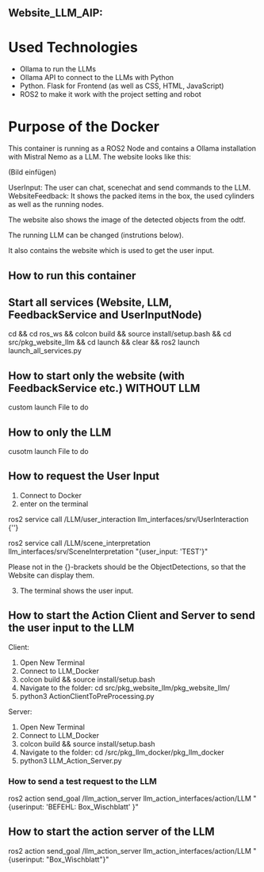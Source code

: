 ## Website_LLM_AIP:  

# Used Technologies

- Ollama to run the LLMs
- Ollama API to connect to the LLMs with Python
- Python. Flask for Frontend (as well as CSS, HTML, JavaScript)
- ROS2 to make it work with the project setting and robot
  
# Purpose of the Docker

This container is running as a ROS2 Node and contains a Ollama installation with Mistral Nemo as a LLM.
The website looks like this:

(Bild einfügen)

UserInput: The user can chat, scenechat and send commands to the LLM.
WebsiteFeedback: It shows the packed items in the box, the used cylinders as well as the running nodes.

The website also shows the image of the detected objects from the odtf.

The running LLM can be changed (instrutions below).

It also contains the website which is used to get the user input.


## How to run this container

## Start all services (Website, LLM, FeedbackService and UserInputNode)

cd && cd ros_ws && colcon build && source install/setup.bash && cd src/pkg_website_llm && cd launch && clear && ros2 launch launch_all_services.py


## How to start only the website (with FeedbackService etc.) WITHOUT LLM

custom launch File to do

## How to only the LLM

cusotm launch File to do


## How to request the User Input

1. Connect to Docker
2. enter on the terminal
   
ros2 service call /LLM/user_interaction llm_interfaces/srv/UserInteraction {''}

ros2 service call /LLM/scene_interpretation llm_interfaces/srv/SceneInterpretation "{user_input: 'TEST'}"


Please not in the {}-brackets should be the ObjectDetections, so that the Website can display them.

3. The terminal shows the user input.



## How to start the Action Client and Server to send the user input to the LLM

Client:
1. Open New Terminal
2. Connect to LLM_Docker
3. colcon build && source install/setup.bash
4. Navigate to the folder: cd src/pkg_website_llm/pkg_website_llm/
5. python3 ActionClientToPreProcessing.py 

Server:
1. Open New Terminal
2. Connect to LLM_Docker
3. colcon build && source install/setup.bash
4. Navigate to the folder: cd /src/pkg_llm_docker/pkg_llm_docker
5. python3 LLM_Action_Server.py 

### How to send a test request to the LLM
ros2 action send_goal /llm_action_server llm_action_interfaces/action/LLM "{userinput: 'BEFEHL: Box_Wischblatt' }"


## How to start the action server of the LLM

ros2 action send_goal /llm_action_server llm_action_interfaces/action/LLM "{userinput: "Box_Wischblatt"}"
